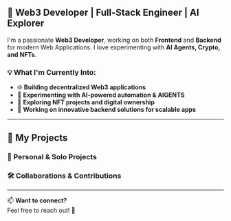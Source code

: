 ## 🚀 Web3 Developer | Full-Stack Engineer | AI Explorer  

I'm a passionate **Web3 Developer**, working on both **Frontend** and **Backend** for modern Web Applications. I love experimenting with **AI Agents, Crypto, and NFTs**.

### 💡 What I'm Currently Into:  
- 🌐 **Building decentralized Web3 applications**  
- 🤖 **Experimenting with AI-powered automation & AIGENTS**  
- 🎨 **Exploring NFT projects and digital ownership**  
- 🔧 **Working on innovative backend solutions for scalable apps**  

---

## 🔨 My Projects  

### 🌟 Personal & Solo Projects   

### 🛠️ Collaborations & Contributions  

---

📫 **Want to connect?**  
Feel free to reach out! 🚀  
